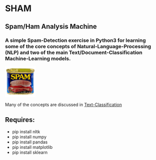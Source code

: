# SHAM
## Spam/Ham Analysis Machine
### A simple Spam-Detection exercise in Python3 for learning some of the core concepts of Natural-Language-Processing (NLP) and two of the main Text/Document-Classification Machine-Learning models.

<img src="https://github.com/bfanselow/DataScience/blob/master/img/spam.jpg" width="100" height="100">

Many of the concepts are discussed in [Text-Classification](https://github.com/bfanselow/DataScience/blob/master/ML_PROJECTS/SHAM/Text-Classification.md)

## Requires:
 * pip install nltk
 * pip install numpy 
 * pip install pandas 
 * pip install matplotlib 
 * pip install sklearn 
